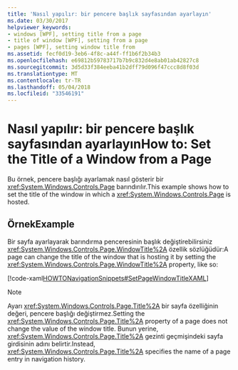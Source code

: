```yaml
---
title: 'Nasıl yapılır: bir pencere başlık sayfasından ayarlayın'
ms.date: 03/30/2017
helpviewer_keywords:
- windows [WPF], setting title from a page
- title of window [WPF], setting from a page
- pages [WPF], setting window title from
ms.assetid: fecf0d19-3eb6-4f8c-a44f-ff1b6f2b34b3
ms.openlocfilehash: e69812b59783717b7b9c832d4e8ab01ab42827c8
ms.sourcegitcommit: 3d5d33f384eeba41b2dff79d096f47ccc8d8f03d
ms.translationtype: MT
ms.contentlocale: tr-TR
ms.lasthandoff: 05/04/2018
ms.locfileid: "33546191"
---
```

# <a name="how-to-set-the-title-of-a-window-from-a-page"></a><span data-ttu-id="f44b3-102">Nasıl yapılır: bir pencere başlık sayfasından ayarlayın</span><span class="sxs-lookup"><span data-stu-id="f44b3-102">How to: Set the Title of a Window from a Page</span></span>
<span data-ttu-id="f44b3-103">Bu örnek, pencere başlığı ayarlamak nasıl gösterir bir <xref:System.Windows.Controls.Page> barındırılır.</span><span class="sxs-lookup"><span data-stu-id="f44b3-103">This example shows how to set the title of the window in which a <xref:System.Windows.Controls.Page> is hosted.</span></span>  
  
## <a name="example"></a><span data-ttu-id="f44b3-104">Örnek</span><span class="sxs-lookup"><span data-stu-id="f44b3-104">Example</span></span>  
 <span data-ttu-id="f44b3-105">Bir sayfa ayarlayarak barındırma penceresinin başlık değiştirebilirsiniz <xref:System.Windows.Controls.Page.WindowTitle%2A> özellik sözlüğüdür:</span><span class="sxs-lookup"><span data-stu-id="f44b3-105">A page can change the title of the window that is hosting it by setting the <xref:System.Windows.Controls.Page.WindowTitle%2A> property, like so:</span></span>  
  
 [!code-xaml[HOWTONavigationSnippets#SetPageWindowTitleXAML](../../../../samples/snippets/csharp/VS_Snippets_Wpf/HOWTONavigationSnippets/CSharp/SetWindowTitlePage.xaml#setpagewindowtitlexaml)]  
  
> [!NOTE]
>  <span data-ttu-id="f44b3-106">Ayarı <xref:System.Windows.Controls.Page.Title%2A> bir sayfa özelliğinin değeri, pencere başlığı değiştirmez.</span><span class="sxs-lookup"><span data-stu-id="f44b3-106">Setting the <xref:System.Windows.Controls.Page.Title%2A> property of a page does not change the value of the window title.</span></span> <span data-ttu-id="f44b3-107">Bunun yerine, <xref:System.Windows.Controls.Page.Title%2A> gezinti geçmişindeki sayfa girdisinin adını belirtir.</span><span class="sxs-lookup"><span data-stu-id="f44b3-107">Instead, <xref:System.Windows.Controls.Page.Title%2A> specifies the name of a page entry in navigation history.</span></span>
